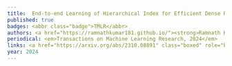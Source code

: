 ```yaml
---
title: 	End-to-end Learning of Hierarchical Index for Efficient Dense Retrieval (EHI)
published: true
badges: <abbr class="badge">TMLR</abbr>
authors: <a href="https://ramnathkumar181.github.io/"><strong>Ramnath Kumar</strong></a>, <a href="http://anshulmittal.org/">Anshul Mittal</a>, <a href="https://nilesh2797.github.io/">Nilesh Gupta</a>, <a href="https://homes.cs.washington.edu/~kusupati/">Aditya Kusupati</a>, <a href="https://www.cs.utexas.edu/~inderjit/">Inderjit S. Dhillon</a>, and <a href="https://www.prateekjain.org/">Prateek Jain</a>.
periodical: <em>Transactions on Machine Learning Research, 2024</em>
links: <a href="https://arxiv.org/abs/2310.08891" class="boxed" role="button" target="_blank">PDF</a>
year: 2024
---
```

